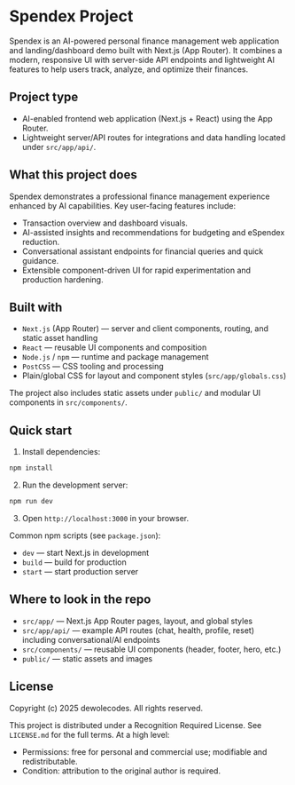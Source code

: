 # Spendex Project

Spendex is an AI-powered personal finance management web application and landing/dashboard demo built with Next.js (App Router). It combines a modern, responsive UI with server-side API endpoints and lightweight AI features to help users track, analyze, and optimize their finances.

## Project type

- AI-enabled frontend web application (Next.js + React) using the App Router.
- Lightweight server/API routes for integrations and data handling located under `src/app/api/`.

## What this project does

Spendex demonstrates a professional finance management experience enhanced by AI capabilities. Key user-facing features include:

- Transaction overview and dashboard visuals.
- AI-assisted insights and recommendations for budgeting and eSpendex reduction.
- Conversational assistant endpoints for financial queries and quick guidance.
- Extensible component-driven UI for rapid experimentation and production hardening.

## Built with

- `Next.js` (App Router) — server and client components, routing, and static asset handling
- `React` — reusable UI components and composition
- `Node.js` / `npm` — runtime and package management
- `PostCSS` — CSS tooling and processing
- Plain/global CSS for layout and component styles (`src/app/globals.css`)

The project also includes static assets under `public/` and modular UI components in `src/components/`.

## Quick start

1. Install dependencies:

```powershell
npm install
```

2. Run the development server:

```powershell
npm run dev
```

3. Open `http://localhost:3000` in your browser.

Common npm scripts (see `package.json`):

- `dev` — start Next.js in development
- `build` — build for production
- `start` — start production server

## Where to look in the repo

- `src/app/` — Next.js App Router pages, layout, and global styles
- `src/app/api/` — example API routes (chat, health, profile, reset) including conversational/AI endpoints
- `src/components/` — reusable UI components (header, footer, hero, etc.)
- `public/` — static assets and images

## License

Copyright (c) 2025 dewolecodes. All rights reserved.

This project is distributed under a Recognition Required License. See `LICENSE.md` for the full terms. At a high level:

- Permissions: free for personal and commercial use; modifiable and redistributable.
- Condition: attribution to the original author is required.

